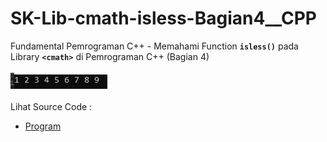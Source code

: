 # SK-Lib-cmath-isless-Bagian4__CPP
Fundamental Pemrograman C++ - Memahami Function <code><b>isless()</b></code> pada Library <code><b>&lt;cmath></b></code> di Pemrograman C++ (Bagian 4)<br><br>
<img src="https://github.com/RizkyKhapidsyah/SK-Lib-cmath-isless-Bagian4__CPP/blob/master/SK-Lib-cmath-isless-Bagian4__CPP/result/001.PNG"><br><br>
Lihat Source Code : <br>
- <a href="https://github.com/RizkyKhapidsyah/SK-Lib-cmath-isless-Bagian4__CPP/blob/master/SK-Lib-cmath-isless-Bagian4__CPP/Source.cpp">Program</a>
